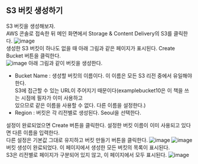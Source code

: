 ## S3 버킷 생성하기
S3 버킷을 생성해보자.  
AWS 콘솔로 접속한 뒤 메인 화면에서 Storage & Content Delivery의 S3를 클릭한다.
![image](https://user-images.githubusercontent.com/33191974/138441527-4495897a-fbf2-4e42-b340-7a1df0232077.png)  
생성한 S3 버킷이 하나도 없을 때 아래 그림과 같은 페이지가 표시된다. Create Bucket 버튼을 클릭한다.  
![image](https://user-images.githubusercontent.com/33191974/138441721-9db81440-7cd7-4abb-996d-a24ec9b173e8.png)
아래 그림과 같이 버킷을 생성한다.  
- Bucket Name : 생성할 버킷의 이름이다. 이 이름은 모든 S3 리전 중에서 유일해야 한다.  
  S3에 접근할 수 있는 URL이 주어지기 때문이다(examplebucket10은 이 책을 쓰는 시점에 필자가 이미 사용하고  
  있으므로 같은 이름을 사용할 수 없다. 다른 이름을 설정한다.)
- Region : 버킷은 각 리전별로 생성된다. Seoul을 선택한다.  

설정이 완료되었으면 Create 버튼을 클릭한다. 설정한 버킷 이름이 이미 사용되고 있다면 다른 이름을 입력한다.  
다른 설정은 기본값 그대로 유지하고 버킷 만들기 버튼을 클릭한다.
![image](https://user-images.githubusercontent.com/33191974/138442449-59b6ff65-d49d-4659-bdc8-75333f0d5afa.png)
![image](https://user-images.githubusercontent.com/33191974/138442532-30ddf209-2e3a-4432-8f9a-9ea6c03a877f.png)  
버킷 생성이 완료되었다. 이 페이지에서 생성한 모든 버킷의 목록이 표시된다.  
S3은 리전별로 페이지가 구분되어 있지 않고, 이 페이지에서 모두 표시된다. 
![image](https://user-images.githubusercontent.com/33191974/138442673-5c290d50-4452-40d4-ba99-17e25880769b.png)
